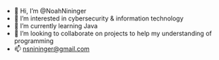 - 👋 Hi, I’m @NoahNininger
- 👀 I’m interested in cybersecurity & information technology
- 🌱 I’m currently learning Java
- 💞️ I’m looking to collaborate on projects to help my understanding of programming
- 📫 nsnininger@gmail.com

<!---
NoahNininger/NoahNininger is a ✨ special ✨ repository because its `README.md` (this file) appears on your GitHub profile.
You can click the Preview link to take a look at your changes.
--->
